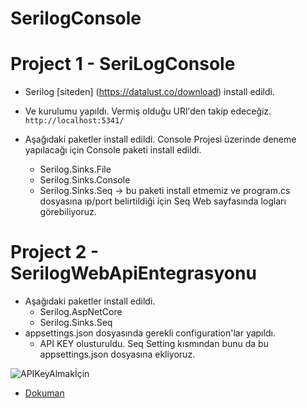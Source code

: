 # SerilogConsole

# Project 1 - SeriLogConsole
- Serilog [siteden] (https://datalust.co/download) install edildi.

- Ve kurulumu yapıldı. Vermiş olduğu URl'den takip edeceğiz. `http://localhost:5341/`

- Aşağıdaki paketler install edildi. Console Projesi üzerinde deneme yapılacağı için Console paketi install edildi.
  - Serilog.Sinks.File
  - Serilog.Sinks.Console
  - Serilog.Sinks.Seq  -> bu paketi install etmemiz ve program.cs dosyasına ıp/port belirtildiği için Seq Web sayfasında logları görebiliyoruz.

# Project 2 - SerilogWebApiEntegrasyonu
- Aşağıdaki paketler install edildi.
	- Serilog.AspNetCore
	- Serilog.Sinks.Seq
- appsettings.json dosyasında gerekli configuration'lar yapıldı.
	- API KEY olusturuldu. Seq Setting kısmından bunu da bu appsettings.json dosyasına ekliyoruz.


![APIKeyAlmakİçin](https://user-images.githubusercontent.com/101207897/214882672-609578fb-aecf-4f0d-8360-13e3413b51fc.png)

- [Dokuman](https://github.com/serilog/serilog-aspnetcore)
